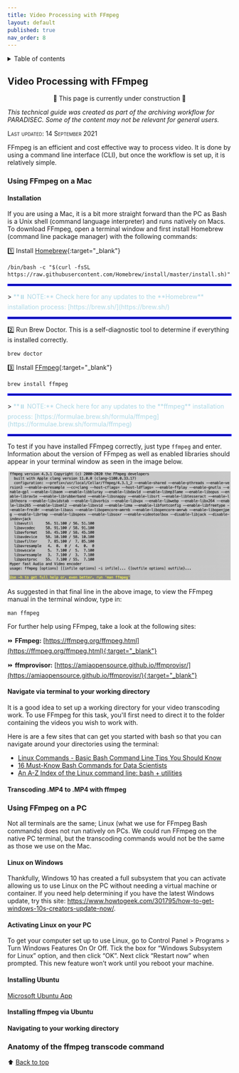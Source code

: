```yaml
---
title: Video Processing with FFmpeg
layout: default
published: true
nav_order: 8
--- 
```


<details closed markdown="block">
  <summary>
    Table of contents
  </summary>
  {: .text-delta }
1. TOC
{:toc}
</details>

## Video Processing with FFmpeg

<p align="center">
🚧 This page is currently under construction 🚧
</p>

*This technical guide was created as part of the archiving workflow for PARADISEC. Some of the content may not be relevant for general users.* 

<span style="font-variant:small-caps;">Last updated: 14 September 2021</span>


FFmpeg is an efficient and cost effective way to process video. It is done by using a command line interface (CLI), but once the workflow is set up, it is relatively simple.

### Using **FFmpeg** on a Mac

#### Installation
If you are using a Mac, it is a bit more straight forward than the PC as Bash is a Unix shell (command language interpreter) and runs natively on Macs. To download FFmpeg, open a terminal window and first install Homebrew (command line package manager) with the following commands:

1️⃣ Install [Homebrew](https://brew.sh/){:target="_blank"} 

    /bin/bash -c "$(curl -fsSL https://raw.githubusercontent.com/Homebrew/install/master/install.sh)"

<hr style="border:2px solid blue">
><span style="color:LightBlue">
**⏸️  NOTE:** Check here for any updates to the **Homebrew** installation process: [https://brew.sh/](https://brew.sh/)</span>
<hr style="border:2px solid blue">

2️⃣ Run Brew Doctor. This is a self-diagnostic tool to determine if everything is installed correctly.<br>

    brew doctor

3️⃣ Install [FFmpeg](https://ffmpeg.org/){:target="_blank"}

    brew install ffmpeg

<hr style="border:2px solid blue">
><span style="color:LightBlue">
**⏸️  NOTE:** Check here for any updates to the **ffmpeg** installation process: [https://formulae.brew.sh/formula/ffmpeg](https://formulae.brew.sh/formula/ffmpeg)</span>
<hr style="border:2px solid blue">


To test if you have installed FFmpeg correctly, just type ```ffmpeg``` and enter. Information about the version of FFmpeg as well as enabled libraries should appear in your terminal window as seen in the image below.

<p align="center">
  <img width="500" src="images/ffmpeg-installed.jpg" alt="Screenshot of terminal showing installed version of FFmpeg">
</p>
As suggested in that final line in the above image, to view the FFmpeg manual in the terminal window, type in:

    man ffmpeg

For further help using FFmpeg, take a look at the following sites:

⏩  **FFmpeg:** [https://ffmpeg.org/ffmpeg.html](https://ffmpeg.org/ffmpeg.html){:target="_blank"}

⏩  **ffmprovisor:** [https://amiaopensource.github.io/ffmprovisr/](https://amiaopensource.github.io/ffmprovisr/){:target="_blank"}


#### Navigate via terminal to your working directory
It is a good idea to set up a working directory for your video transcoding work. To use FFmpeg for this task, you'll first need to direct it to the folder containing the videos you wish to work with.

Here is are a few sites that can get you started with bash so that you can navigate around your directories using the terminal: 
* [Linux Commands - Basic Bash Command Line Tips You Should Know](https://www.freecodecamp.org/news/basic-linux-commands-bash-tips-you-should-know/)
* [16 Must-Know Bash Commands for Data Scientists](https://towardsdatascience.com/16-must-know-bash-commands-for-data-scientists-d8263e990e0e)
* [An A-Z Index of the Linux command line: bash + utilities](https://ss64.com/bash/)





#### Transcoding .MP4 to .MP4 with **ffmpeg**

### Using **FFmpeg** on a PC
Not all terminals are the same; Linux (what we use for FFmpeg Bash commands) does not run natively on PCs. We could run FFmpeg on the native PC terminal, but the transcoding commands would not be the same as those we use on the Mac. 



#### Linux on Windows
Thankfully, Windows 10 has created a full subsystem that you can activate allowing us to use Linux on the PC without needing a virtual machine or container. If you need help determining if you have the latest Windows update, try this site: https://www.howtogeek.com/301795/how-to-get-windows-10s-creators-update-now/.

#### Activating Linux on your PC
To get your computer set up to use Linux, go to Control Panel > Programs > Turn Windows Features
On Or Off. Tick the box for “Windows Subsystem for Linux” option, and then click “OK”. Next click
“Restart now” when prompted. This new feature won’t work until you reboot your machine.
#### Installing Ubuntu

[Microsoft Ubuntu App](https://www.microsoft.com/en-au/p/ubuntu/9nblggh4msv6?activetab=pivot:overviewtab)

#### Installing **ffmpeg** via Ubuntu

#### Navigating to your working directory

### Anatomy of the **ffmpeg** transcode command



⬆️ [Back to top](#)